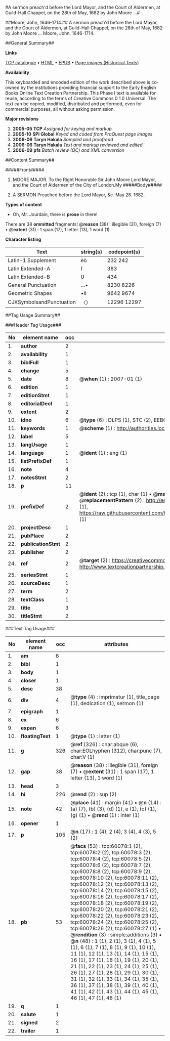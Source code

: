 #A sermon preach'd before the Lord Mayor, and the Court of Aldermen, at Guild-Hall Chappel, on the 28th of May, 1682 by John Moore ...#

##Moore, John, 1646-1714.##
A sermon preach'd before the Lord Mayor, and the Court of Aldermen, at Guild-Hall Chappel, on the 28th of May, 1682 by John Moore ...
Moore, John, 1646-1714.

##General Summary##

**Links**

[TCP catalogue](http://www.ota.ox.ac.uk/tcp/)  • 
[HTML](http://tei.it.ox.ac.uk/tcp/Texts-HTML/free/A51/A51227.html)  • 
[EPUB](http://tei.it.ox.ac.uk/tcp/Texts-EPUB/free/A51/A51227.epub) • 
[Page images (Historical Texts)](https://data.historicaltexts.jisc.ac.uk/view?pubId=eebo-12354054e&pageId=eebo-12354054e-60078-1)

**Availability**

This keyboarded and encoded edition of the
	       work described above is co-owned by the institutions
	       providing financial support to the Early English Books
	       Online Text Creation Partnership. This Phase I text is
	       available for reuse, according to the terms of Creative
	       Commons 0 1.0 Universal. The text can be copied,
	       modified, distributed and performed, even for
	       commercial purposes, all without asking permission.

**Major revisions**

1. __2005-05__ __TCP__ *Assigned for keying and markup*
1. __2005-10__ __SPi Global__ *Keyed and coded from ProQuest page images*
1. __2006-06__ __Taryn Hakala__ *Sampled and proofread*
1. __2006-06__ __Taryn Hakala__ *Text and markup reviewed and edited*
1. __2006-09__ __pfs__ *Batch review (QC) and XML conversion*

##Content Summary##

#####Front#####

1. MOORE MAJOR.
To the Right Honorable Sir John Moore Lord Mayor, and the Court of Aldermen of the City of London.My
#####Body#####

1. A SERMON Preached before the Lord Mayor, &c. May 28. 1682.

**Types of content**

  * Oh, Mr. Jourdain, there is **prose** in there!

There are 38 **ommitted** fragments! 
 @__reason__ (38) : illegible (31), foreign (7)  •  @__extent__ (31) : 1 span (17), 1 letter (13), 1 word (1)

**Character listing**


|Text|string(s)|codepoint(s)|
|---|---|---|
|Latin-1 Supplement|èò|232 242|
|Latin Extended-A|ſ|383|
|Latin Extended-B|Ʋ|434|
|General Punctuation|…•|8230 8226|
|Geometric Shapes|▪◊|9642 9674|
|CJKSymbolsandPunctuation|〈〉|12296 12297|

##Tag Usage Summary##

###Header Tag Usage###

|No|element name|occ|attributes|
|---|---|---|---|
|1.|__author__|2||
|2.|__availability__|1||
|3.|__biblFull__|1||
|4.|__change__|5||
|5.|__date__|8| @__when__ (1) : 2007-01 (1)|
|6.|__edition__|1||
|7.|__editionStmt__|1||
|8.|__editorialDecl__|1||
|9.|__extent__|2||
|10.|__idno__|6| @__type__ (6) : DLPS (1), STC (2), EEBO-CITATION (1), OCLC (1), VID (1)|
|11.|__keywords__|1| @__scheme__ (1) : http://authorities.loc.gov/ (1)|
|12.|__label__|5||
|13.|__langUsage__|1||
|14.|__language__|1| @__ident__ (1) : eng (1)|
|15.|__listPrefixDef__|1||
|16.|__note__|4||
|17.|__notesStmt__|2||
|18.|__p__|11||
|19.|__prefixDef__|2| @__ident__ (2) : tcp (1), char (1)  •  @__matchPattern__ (2) : ([0-9\-]+):([0-9IVX]+) (1), (.+) (1)  •  @__replacementPattern__ (2) : http://eebo.chadwyck.com/downloadtiff?vid=$1&page=$2 (1), https://raw.githubusercontent.com/textcreationpartnership/Texts/master/tcpchars.xml#$1 (1)|
|20.|__projectDesc__|1||
|21.|__pubPlace__|2||
|22.|__publicationStmt__|2||
|23.|__publisher__|2||
|24.|__ref__|2| @__target__ (2) : https://creativecommons.org/publicdomain/zero/1.0/ (1), http://www.textcreationpartnership.org/docs/. (1)|
|25.|__seriesStmt__|1||
|26.|__sourceDesc__|1||
|27.|__term__|2||
|28.|__textClass__|1||
|29.|__title__|3||
|30.|__titleStmt__|2||


###Text Tag Usage###

|No|element name|occ|attributes|
|---|---|---|---|
|1.|__am__|6||
|2.|__bibl__|1||
|3.|__body__|1||
|4.|__closer__|1||
|5.|__desc__|38||
|6.|__div__|4| @__type__ (4) : imprimatur (1), title_page (1), dedication (1), sermon (1)|
|7.|__epigraph__|1||
|8.|__ex__|6||
|9.|__expan__|6||
|10.|__floatingText__|1| @__type__ (1) : letter (1)|
|11.|__g__|326| @__ref__ (326) : char:abque (6), char:EOLhyphen (312), char:punc (7), char:V (1)|
|12.|__gap__|38| @__reason__ (38) : illegible (31), foreign (7)  •  @__extent__ (31) : 1 span (17), 1 letter (13), 1 word (1)|
|13.|__head__|3||
|14.|__hi__|226| @__rend__ (2) : sup (2)|
|15.|__note__|42| @__place__ (41) : margin (41)  •  @__n__ (14) : (a) (7), (b) (3), (d) (1), e (1), (c) (1), (g) (1)  •  @__rend__ (1) : inter (1)|
|16.|__opener__|1||
|17.|__p__|105| @__n__ (17) : 1 (4), 2 (4), 3 (4), 4 (3), 5 (2)|
|18.|__pb__|53| @__facs__ (53) : tcp:60078:1 (2), tcp:60078:2 (2), tcp:60078:3 (2), tcp:60078:4 (2), tcp:60078:5 (2), tcp:60078:6 (2), tcp:60078:7 (2), tcp:60078:8 (2), tcp:60078:9 (2), tcp:60078:10 (2), tcp:60078:11 (2), tcp:60078:12 (2), tcp:60078:13 (2), tcp:60078:14 (2), tcp:60078:15 (2), tcp:60078:16 (2), tcp:60078:17 (2), tcp:60078:18 (2), tcp:60078:19 (2), tcp:60078:20 (2), tcp:60078:21 (2), tcp:60078:22 (2), tcp:60078:23 (2), tcp:60078:24 (2), tcp:60078:25 (2), tcp:60078:26 (2), tcp:60078:27 (1)  •  @__rendition__ (3) : simple:additions (3)  •  @__n__ (48) : 1 (1), 2 (1), 3 (1), 4 (1), 5 (1), 6 (1), 7 (1), 8 (1), 9 (1), 10 (1), 11 (1), 12 (1), 13 (1), 14 (1), 15 (1), 16 (1), 17 (1), 18 (1), 19 (1), 20 (1), 21 (1), 22 (1), 23 (1), 24 (1), 25 (1), 26 (1), 27 (1), 28 (1), 29 (1), 30 (1), 31 (1), 32 (1), 33 (1), 34 (1), 35 (1), 36 (1), 37 (1), 38 (1), 39 (1), 40 (1), 41 (1), 42 (1), 43 (1), 44 (1), 45 (1), 46 (1), 47 (1), 48 (1)|
|19.|__q__|1||
|20.|__salute__|1||
|21.|__signed__|2||
|22.|__trailer__|1||
